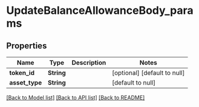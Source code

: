 # UpdateBalanceAllowanceBody_params
## Properties

| Name | Type | Description | Notes |
|------------ | ------------- | ------------- | -------------|
| **token\_id** | **String** |  | [optional] [default to null] |
| **asset\_type** | **String** |  | [default to null] |

[[Back to Model list]](../README.md#documentation-for-models) [[Back to API list]](../README.md#documentation-for-api-endpoints) [[Back to README]](../README.md)


